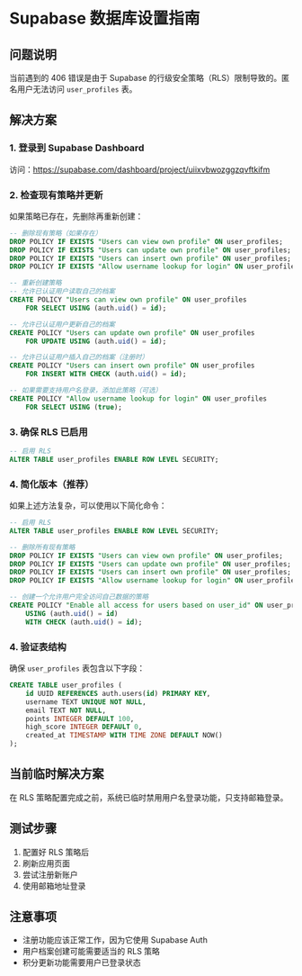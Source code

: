 # Supabase 数据库设置指南

## 问题说明
当前遇到的 406 错误是由于 Supabase 的行级安全策略（RLS）限制导致的。匿名用户无法访问 `user_profiles` 表。

## 解决方案

### 1. 登录到 Supabase Dashboard
访问：https://supabase.com/dashboard/project/uiixvbwozggzqvftkifm

### 2. 检查现有策略并更新

如果策略已存在，先删除再重新创建：

```sql
-- 删除现有策略（如果存在）
DROP POLICY IF EXISTS "Users can view own profile" ON user_profiles;
DROP POLICY IF EXISTS "Users can update own profile" ON user_profiles;
DROP POLICY IF EXISTS "Users can insert own profile" ON user_profiles;
DROP POLICY IF EXISTS "Allow username lookup for login" ON user_profiles;

-- 重新创建策略
-- 允许已认证用户读取自己的档案
CREATE POLICY "Users can view own profile" ON user_profiles
    FOR SELECT USING (auth.uid() = id);

-- 允许已认证用户更新自己的档案
CREATE POLICY "Users can update own profile" ON user_profiles
    FOR UPDATE USING (auth.uid() = id);

-- 允许已认证用户插入自己的档案（注册时）
CREATE POLICY "Users can insert own profile" ON user_profiles
    FOR INSERT WITH CHECK (auth.uid() = id);

-- 如果需要支持用户名登录，添加此策略（可选）
CREATE POLICY "Allow username lookup for login" ON user_profiles
    FOR SELECT USING (true);
```

### 3. 确保 RLS 已启用

```sql
-- 启用 RLS
ALTER TABLE user_profiles ENABLE ROW LEVEL SECURITY;
```

### 4. 简化版本（推荐）

如果上述方法复杂，可以使用以下简化命令：

```sql
-- 启用 RLS
ALTER TABLE user_profiles ENABLE ROW LEVEL SECURITY;

-- 删除所有现有策略
DROP POLICY IF EXISTS "Users can view own profile" ON user_profiles;
DROP POLICY IF EXISTS "Users can update own profile" ON user_profiles;
DROP POLICY IF EXISTS "Users can insert own profile" ON user_profiles;
DROP POLICY IF EXISTS "Allow username lookup for login" ON user_profiles;

-- 创建一个允许用户完全访问自己数据的策略
CREATE POLICY "Enable all access for users based on user_id" ON user_profiles
    USING (auth.uid() = id)
    WITH CHECK (auth.uid() = id);
```

### 4. 验证表结构

确保 `user_profiles` 表包含以下字段：

```sql
CREATE TABLE user_profiles (
    id UUID REFERENCES auth.users(id) PRIMARY KEY,
    username TEXT UNIQUE NOT NULL,
    email TEXT NOT NULL,
    points INTEGER DEFAULT 100,
    high_score INTEGER DEFAULT 0,
    created_at TIMESTAMP WITH TIME ZONE DEFAULT NOW()
);
```

## 当前临时解决方案

在 RLS 策略配置完成之前，系统已临时禁用用户名登录功能，只支持邮箱登录。

## 测试步骤

1. 配置好 RLS 策略后
2. 刷新应用页面
3. 尝试注册新账户
4. 使用邮箱地址登录

## 注意事项

- 注册功能应该正常工作，因为它使用 Supabase Auth
- 用户档案创建可能需要适当的 RLS 策略
- 积分更新功能需要用户已登录状态